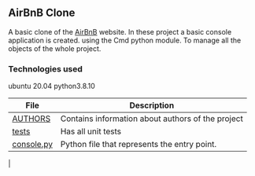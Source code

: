 ## AirBnB Clone

A basic clone of the [AirBnB](https://www.airbnb.com/) website. In these project a basic console application is created. using the Cmd python module.
To manage all the objects of the whole project.


### Technologies used
ubuntu 20.04
python3.8.10

|   **File**   |   **Description**   |
| -------------- | --------------------- |
|[AUTHORS](./AUTHORS) | Contains information about authors of the project |[models](./models) | Contains classes that are used for the entire project and OOP representation of data
|[tests](./tests) | Has all unit tests
|[console.py](./console.py) | Python file that represents the entry point.
|
